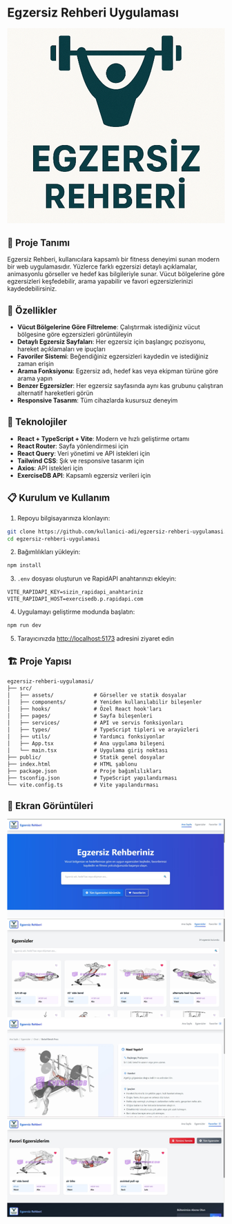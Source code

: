 # Egzersiz Rehberi Uygulaması

![Egzersiz Rehberi](.\egzersiz-rehberi-uygulamasi\src\assets\logo\logo.png)

## 📱 Proje Tanımı

Egzersiz Rehberi, kullanıcılara kapsamlı bir fitness deneyimi sunan modern bir web uygulamasıdır. Yüzlerce farklı egzersizi detaylı açıklamalar, animasyonlu görseller ve hedef kas bilgileriyle sunar. Vücut bölgelerine göre egzersizleri keşfedebilir, arama yapabilir ve favori egzersizlerinizi kaydedebilirsiniz.

## 🚀 Özellikler

- **Vücut Bölgelerine Göre Filtreleme**: Çalıştırmak istediğiniz vücut bölgesine göre egzersizleri görüntüleyin
- **Detaylı Egzersiz Sayfaları**: Her egzersiz için başlangıç pozisyonu, hareket açıklamaları ve ipuçları
- **Favoriler Sistemi**: Beğendiğiniz egzersizleri kaydedin ve istediğiniz zaman erişin
- **Arama Fonksiyonu**: Egzersiz adı, hedef kas veya ekipman türüne göre arama yapın
- **Benzer Egzersizler**: Her egzersiz sayfasında aynı kas grubunu çalıştıran alternatif hareketleri görün
- **Responsive Tasarım**: Tüm cihazlarda kusursuz deneyim

## 🔧 Teknolojiler

- **React + TypeScript + Vite**: Modern ve hızlı geliştirme ortamı
- **React Router**: Sayfa yönlendirmesi için
- **React Query**: Veri yönetimi ve API istekleri için
- **Tailwind CSS**: Şık ve responsive tasarım için
- **Axios**: API istekleri için
- **ExerciseDB API**: Kapsamlı egzersiz verileri için

## 📋 Kurulum ve Kullanım

1. Repoyu bilgisayarınıza klonlayın:
```bash
git clone https://github.com/kullanici-adi/egzersiz-rehberi-uygulamasi.git
cd egzersiz-rehberi-uygulamasi
```

2. Bağımlılıkları yükleyin:
```bash
npm install
```

3. `.env` dosyası oluşturun ve RapidAPI anahtarınızı ekleyin:
```
VITE_RAPIDAPI_KEY=sizin_rapidapi_anahtariniz
VITE_RAPIDAPI_HOST=exercisedb.p.rapidapi.com
```

4. Uygulamayı geliştirme modunda başlatın:
```bash
npm run dev
```

5. Tarayıcınızda [http://localhost:5173](http://localhost:5173) adresini ziyaret edin

## 🏗️ Proje Yapısı

```
egzersiz-rehberi-uygulamasi/
├── src/
│   ├── assets/             # Görseller ve statik dosyalar
│   ├── components/         # Yeniden kullanılabilir bileşenler
│   ├── hooks/              # Özel React hook'ları
│   ├── pages/              # Sayfa bileşenleri
│   ├── services/           # API ve servis fonksiyonları
│   ├── types/              # TypeScript tipleri ve arayüzleri
│   ├── utils/              # Yardımcı fonksiyonlar
│   ├── App.tsx             # Ana uygulama bileşeni
│   └── main.tsx            # Uygulama giriş noktası
├── public/                 # Statik genel dosyalar
├── index.html              # HTML şablonu
├── package.json            # Proje bağımlılıkları
├── tsconfig.json           # TypeScript yapılandırması
└── vite.config.ts          # Vite yapılandırması
```

## 📱 Ekran Görüntüleri

![Ana Sayfa](.\egzersiz-rehberi-uygulamasi\src\assets\screenshots\HomePage.jpg)
![Egzersizler Sayfası](.\egzersiz-rehberi-uygulamasi\src\assets\screenshots\Exercises.jpg)
![Egzersiz Detay](.\egzersiz-rehberi-uygulamasi\src\assets\screenshots\ExerciseDetail.jpg)
![Favoriler](.\egzersiz-rehberi-uygulamasi\src\assets\screenshots\Favorites.jpg)
